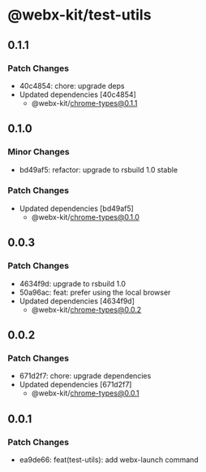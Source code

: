 # @webx-kit/test-utils

## 0.1.1

### Patch Changes

- 40c4854: chore: upgrade deps
- Updated dependencies [40c4854]
  - @webx-kit/chrome-types@0.1.1

## 0.1.0

### Minor Changes

- bd49af5: refactor: upgrade to rsbuild 1.0 stable

### Patch Changes

- Updated dependencies [bd49af5]
  - @webx-kit/chrome-types@0.1.0

## 0.0.3

### Patch Changes

- 4634f9d: upgrade to rsbuild 1.0
- 50a96ac: feat: prefer using the local browser
- Updated dependencies [4634f9d]
  - @webx-kit/chrome-types@0.0.2

## 0.0.2

### Patch Changes

- 671d2f7: chore: upgrade dependencies
- Updated dependencies [671d2f7]
  - @webx-kit/chrome-types@0.0.1

## 0.0.1

### Patch Changes

- ea9de66: feat(test-utils): add webx-launch command
